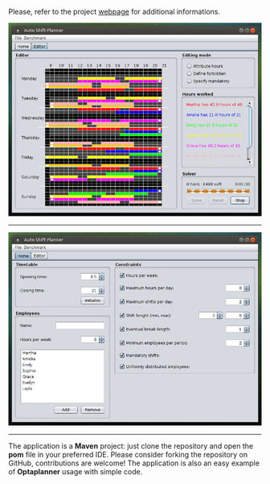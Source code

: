 Please, refer to the project [webpage](https://betaiotazeta.github.io/AutoShiftPlanner) for additional informations.

![Screenshot editor](docs/images/AutoShiftPlanner_screenshot_2.png)

* * *

![Screenshot settings](docs/images/AutoShiftPlanner_screenshot_1.png)

* * *

The application is a **Maven** project: just clone the repository and open the **pom** file in your preferred IDE. Please consider forking the repository on GitHub, contributions are welcome! The application is also an easy example of **Optaplanner** usage with simple code.